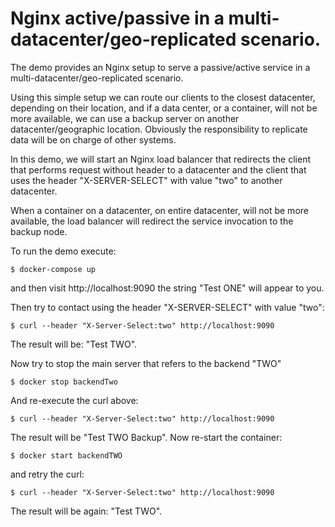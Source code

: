 # Nginx active/passive in a multi-datacenter/geo-replicated scenario.

The demo provides an Nginx setup to serve a passive/active service in a multi-datacenter/geo-replicated scenario.

Using this simple setup we can route our clients to the closest datacenter, depending on their location, and if a data center, or a
container, will not be more available, we can use a backup server on another datacenter/geographic location.
Obviously the responsibility to replicate data will be on charge of other systems.


In this demo, we will start an Nginx load balancer that redirects the client that performs request without header to a datacenter
and the client that uses the header "X-SERVER-SELECT" with value "two" to another datacenter.

When a container on a datacenter, on entire datacenter, will not be more available, the load balancer will redirect the service
invocation to the backup node.


To run the demo execute:

	$ docker-compose up

and then visit http://localhost:9090 the string "Test ONE" will appear to you.

Then try to contact using the header "X-SERVER-SELECT" with value "two":

	$ curl --header "X-Server-Select:two" http://localhost:9090

The result will be: "Test TWO".

Now try to stop the main server that refers to the backend "TWO"

	$ docker stop backendTwo

And re-execute the curl above:
	
	$ curl --header "X-Server-Select:two" http://localhost:9090

The result will be "Test TWO Backup". Now re-start the container:

	$ docker start backendTWO

and retry the curl:

	$ curl --header "X-Server-Select:two" http://localhost:9090

The result will be again: "Test TWO".
